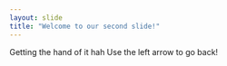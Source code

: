 ```yaml
---
layout: slide
title: "Welcome to our second slide!"
---
```

Getting the hand of it hah
Use the left arrow to go back!
